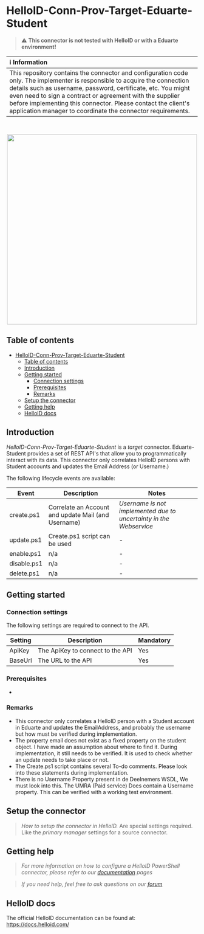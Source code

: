# HelloID-Conn-Prov-Target-Eduarte-Student
> :warning: <b> This connector is not tested with HelloID or with a Eduarte environment! </b>

| :information_source: Information |
|:---------------------------|
| This repository contains the connector and configuration code only. The implementer is responsible to acquire the connection details such as username, password, certificate, etc. You might even need to sign a contract or agreement with the supplier before implementing this connector. Please contact the client's application manager to coordinate the connector requirements. |
<br />
<p align="center">
  <img src="https://www.tools4ever.nl/connector-logos/eduarte-logo.png" width="500">
</p>

## Table of contents

- [HelloID-Conn-Prov-Target-Eduarte-Student](#helloid-conn-prov-target-eduarte-student)
  - [Table of contents](#table-of-contents)
  - [Introduction](#introduction)
  - [Getting started](#getting-started)
    - [Connection settings](#connection-settings)
    - [Prerequisites](#prerequisites)
    - [Remarks](#remarks)
  - [Setup the connector](#setup-the-connector)
  - [Getting help](#getting-help)
  - [HelloID docs](#helloid-docs)

## Introduction

_HelloID-Conn-Prov-Target-Eduarte-Student_ is a _target_ connector. Eduarte-Student provides a set of REST API's that allow you to programmatically interact with its data. This connector only correlates HelloID persons with Student accounts and updates the Email Address (or Username.)

The following lifecycle events are available:

| Event  | Description | Notes |
|---	 |---	|---	|
| create.ps1 | Correlate an Account and update Mail (and Username) |  *Username is not implemented due to uncertainty in the Webservice* |
| update.ps1 | Create.ps1 script can be used | - |
| enable.ps1 | n/a | - |
| disable.ps1 | n/a | - |
| delete.ps1 | n/a | - |




## Getting started

### Connection settings

The following settings are required to connect to the API.

| Setting      | Description                        | Mandatory   |
| ------------ | -----------                        | ----------- |
| ApiKey       | The ApiKey to connect to the API   | Yes         |
| BaseUrl      | The URL to the API                 | Yes         |

### Prerequisites
-
### Remarks
- This connector only correlates a HelloID person with a Student account in Eduarte and updates the EmailAddress, and probably the username but how must be verified during implementation.
- The property email does not exist as a fixed property on the student object. I have made an assumption about where to find it. During implementation, it still needs to be verified. It is used to check whether an update needs to take place or not.
- The Create.ps1 script contains several To-do comments. Please look into these statements during implementation.
- There is no Username Property present in de Deelnemers WSDL, We must look into this. The UMRA (Paid service) Does contain a Username property. This can be verified with a working test environment.

## Setup the connector

> _How to setup the connector in HelloID._ Are special settings required. Like the _primary manager_ settings for a source connector.

## Getting help

> _For more information on how to configure a HelloID PowerShell connector, please refer to our [documentation](https://docs.helloid.com/hc/en-us/articles/360012558020-Configure-a-custom-PowerShell-target-system) pages_

> _If you need help, feel free to ask questions on our [forum](https://forum.helloid.com/forum/helloid-connectors/provisioning/1364-helloid-conn-prov-target-eduarte-student#post1364)_

## HelloID docs

The official HelloID documentation can be found at: https://docs.helloid.com/
